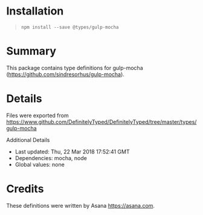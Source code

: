 # Installation
> `npm install --save @types/gulp-mocha`

# Summary
This package contains type definitions for gulp-mocha (https://github.com/sindresorhus/gulp-mocha).

# Details
Files were exported from https://www.github.com/DefinitelyTyped/DefinitelyTyped/tree/master/types/gulp-mocha

Additional Details
 * Last updated: Thu, 22 Mar 2018 17:52:41 GMT
 * Dependencies: mocha, node
 * Global values: none

# Credits
These definitions were written by Asana <https://asana.com>.
